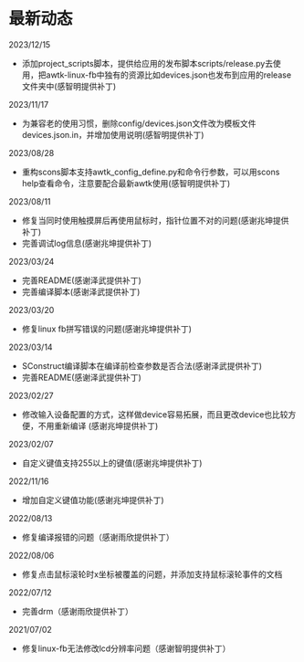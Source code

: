 # 最新动态

2023/12/15
  * 添加project_scripts脚本，提供给应用的发布脚本scripts/release.py去使用，把awtk-linux-fb中独有的资源比如devices.json也发布到应用的release文件夹中(感智明提供补丁)

2023/11/17
  * 为兼容老的使用习惯，删除config/devices.json文件改为模板文件devices.json.in，并增加使用说明(感智明提供补丁)

2023/08/28
  * 重构scons脚本支持awtk_config_define.py和命令行参数，可以用scons help查看命令，注意要配合最新awtk使用(感智明提供补丁)

2023/08/11
  * 修复当同时使用触摸屏后再使用鼠标时，指针位置不对的问题(感谢兆坤提供补丁)
  * 完善调试log信息(感谢兆坤提供补丁)

2023/03/24
  * 完善README(感谢泽武提供补丁)
  * 完善编译脚本(感谢泽武提供补丁)

2023/03/20
  * 修复linux fb拼写错误的问题(感谢兆坤提供补丁)

2023/03/14
  * SConstruct编译脚本在编译前检查参数是否合法(感谢泽武提供补丁)
  * 完善README(感谢泽武提供补丁)

2023/02/27
  * 修改输入设备配置的方式，这样做device容易拓展，而且更改device也比较方便，不用重新编译 (感谢兆坤提供补丁)

2023/02/07
  * 自定义键值支持255以上的键值(感谢兆坤提供补丁)

2022/11/16
  * 增加自定义键值功能(感谢兆坤提供补丁)

2022/08/13
  * 修复编译报错的问题（感谢雨欣提供补丁）

2022/08/06
  * 修复点击鼠标滚轮时x坐标被覆盖的问题，并添加支持鼠标滚轮事件的文档

2022/07/12
  * 完善drm（感谢雨欣提供补丁）

2021/07/02
 * 修复linux-fb无法修改lcd分辨率问题（感谢智明提供补丁）
